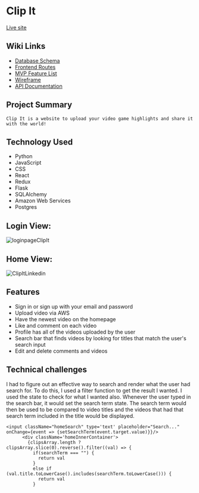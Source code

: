 # Clip It
[Live site](http://clipit1.herokuapp.com/)

## Wiki Links
 - [Database Schema](https://github.com/DZhou005/ClipIt/wiki/Database-Schema)
 - [Frontend Routes](https://github.com/DZhou005/ClipIt/wiki/Frontend-Routes)
 - [MVP Feature List](https://github.com/DZhou005/ClipIt/wiki/MVP-Feature-List)
 - [Wireframe](https://github.com/DZhou005/ClipIt/wiki/Wireframe)
 - [API Documentation](https://github.com/DZhou005/ClipIt/wiki/Api-Documentation)

## Project Summary
	Clip It is a website to upload your video game highlights and share it with the world!
  
## Technology Used
 
- Python
- JavaScript
- CSS
- React
- Redux
- Flask
- SQLAlchemy
- Amazon Web Services
- Postgres

## Login View:
![loginpageClipIt](https://user-images.githubusercontent.com/74795454/120250888-8fb4a280-c234-11eb-83be-067199dabd89.PNG)

## Home View:
![ClipItLinkedin](https://user-images.githubusercontent.com/74795454/120250924-aeb33480-c234-11eb-872b-e87dbd7ca302.PNG)

## Features
- Sign in or sign up with your email and password
- Upload video via AWS
- Have the newest video on the homepage
- Like and comment on each video
- Profile has all of the videos uploaded by the user
- Search bar that finds videos by looking for titles that match the user's search input
- Edit and delete comments and videos

## Technical challenges

I had to figure out an effective way to search and render what the user had search for. To do this, I used a filter function to get the result I wanted. I used the state to check for what I wanted also. Whenever the user typed in the search bar, it would set the search term state. The search term would then be used to be compared to video titles and the videos that had that search term included in the title would be displayed.

```
<input className="homeSearch" type='text' placeholder="Search..." onChange={event => {setSearchTerm(event.target.value)}}/>
      <div className='homeInnerContainer'>
        {clipsArray.length ? clipsArray.slice(0).reverse().filter((val) => {
          if(searchTerm === "") {
            return val
          }
          else if (val.title.toLowerCase().includes(searchTerm.toLowerCase())) {
            return val
          }
```
